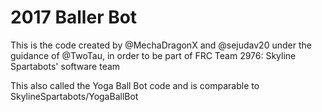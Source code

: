 # 2017 Baller Bot
This is the code created by @MechaDragonX and @sejudav20 under the guidance of @TwoTau, in order to be part of FRC Team 2976: Skyline Spartabots' software team

This also called the Yoga Ball Bot code and is comparable to SkylineSpartabots/YogaBallBot

